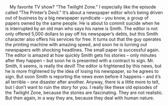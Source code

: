 　My favorite TV show? “The Twilight Zone.” I especially like the episode called “The Printer’s Devil.” It’s about a newspaper editor who’s being driven out of business by a big newspaper syndicate – you know, a group of papers owned by the same people. He is about to commit suicide when he is interrupted by an old man who says his name is Smith. The editor is not only offered 5,000 dollars to pay off his newspaper’s debts, but this Smith character also offers his services for free. It turns out that the guy operates the printing machine with amazing speed, and soon he is turning out newspapers with shocking headlines. The small paper is successful again. The editor is amazed at how quickly Smith gets his stories – only minutes after they happen – but soon he is presented with a contract to sign. Mr. Smith, it seems, is really the devil! The editor is frightened by this news, but he is more frightened by the idea of losing his newspaper, so he agrees to sign. But soon Smith is reporting the news even before it happens – and it’s all terrible – one disaster after another. Anyway, there is a little more to tell, but I don’t want to ruin the story for you. I really like these old episodes of the Twilight Zone, because the stories are fascinating. They are not realistic. But then again, in a way they are, because they deal with human nature.
